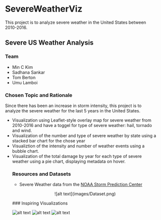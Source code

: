# SevereWeatherViz
This project is to analyze severe weather in the United States between 2010-2016. 

## Severe US Weather Analysis

### Team
<ul>
<li>Min C Kim</li>
<li>Sadhana Sankar</li>
<li>Tom Berton</li>
<li>Umu Lamboi</li>
</ul>

### Chosen Topic and Rationale
  Since there has been an increase in storm intensity, this project is to analyze the severe weather for the last 5 years in the United States. 
  <ul>
<li> Visualization using Leaflet-style overlay map for severe weather from 2010-2016 and have a toggel for type of severe weather: hail, tornado and wind.</li>
<li> Visualization of the number and type of severe weather by state using a stacked bar chart for the chose year</li>
<li> Visualiztion of the intensity and number of weather events using a bubble chart.</li>
  <li> Visualization of the total damage by year for each type of severe weather using a pie chart, displaying metadata on hover.</li>

### Resources and Datasets

- Severe Weather data from the [NOAA Storm Prediction Center](http://www.spc.noaa.gov/wcm/#data)
<p align="center"> 
  ![alt text](images/Dataset.png)
 </p>
 ### Inspiring Visualizations

![alt text](proposal_img/map_one.jpg)
![alt text](proposal_img/map_two.jpg)
![alt text](proposal_img/map_three.jpg)
